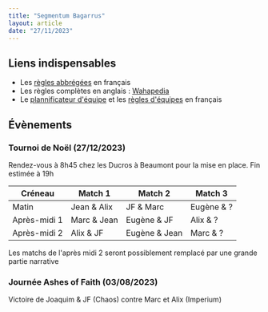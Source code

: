```yaml
---
title: "Segmentum Bagarrus"
layout: article
date: "27/11/2023"
---
```


## Liens indispensables
- Les [règles abbrégées](/files/kt-lite.pdf) en français
- Les règles complètes en anglais : [Wahapedia](https://wahapedia.ru/)
- Le [plannificateur d'équipe](https://www.killteambuilder.com/fr) et les [règles d'équipes](https://www.killteambuilder.com/fr/killteam/view) en français

## Évènements
### Tournoi de Noël (27/12/2023)

Rendez-vous à 8h45 chez les Ducros à Beaumont pour la mise en place. Fin estimée à 19h

| Créneau        | Match 1        | Match 2          | Match 3      |
|----------------|----------------|------------------|--------------|
|   Matin        |   Jean & Alix  |   JF & Marc      |   Eugène & ? |
|   Après-midi 1 |   Marc & Jean  |   Eugène & JF    |   Alix & ?   |
|   Après-midi 2 |   Alix & JF    |   Eugène & Jean  |   Marc & ?   |

Les matchs de l'après midi 2 seront possiblement remplacé par une grande partie narrative

### Journée Ashes of Faith (03/08/2023)
Victoire de Joaquim & JF (Chaos) contre Marc et Alix (Imperium)
